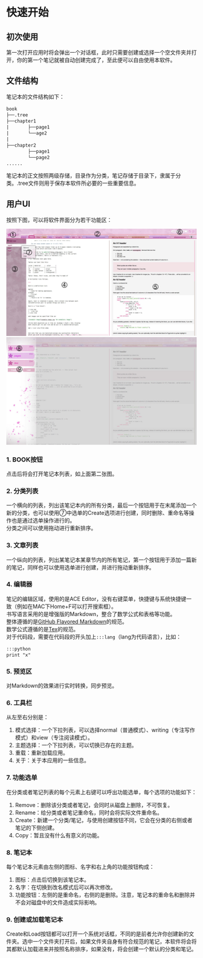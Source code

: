 # 快速开始

## 初次使用

第一次打开应用时将会弹出一个对话框，此时只需要创建或选择一个空文件夹并打开，你的第一个笔记就被自动创建完成了，至此便可以自由使用本软件。

## 文件结构

笔记本的文件结构如下：  

    book  
    ├──.tree
    ├──chapter1  
    |       ├──page1
    |       └──age2
    |
    ├──chapter2
            ├──page1
            └──page2
    ......

笔记本的正文按照两级存储，目录作为分类，笔记存储于目录下，隶属于分类。.tree文件则用于保存本软件所必要的一些重要信息。

## 用户UI

按照下图，可以将软件界面分为若干功能区：  

![preview-main-marked](../preview-main-marked.jpg)  
![preview-books-marked](../preview-books-marked.jpg)  

### 1. BOOK按钮

点击后将会打开笔记本列表，如上面第二张图。  

### 2. 分类列表

一个横向的列表，列出该笔记本内的所有分类，最后一个按钮用于在末尾添加一个新的分类，也可以使用⑦中选单的Create选项进行创建，同时删除、重命名等操作也是通过选单操作进行的。  
分类之间可以使用拖动进行重新排序。  

### 3. 文章列表

一个纵向的列表，列出某笔记本某章节内的所有笔记，第一个按钮用于添加一篇新的笔记，同样也可以使用选单进行创建，并进行拖动重新排序。

### 4. 编辑器

笔记的编辑区域，使用的是ACE Editor，没有右键菜单，快捷键与系统快捷键一致（例如在MAC下Home+F可以打开搜索框）。  
书写语言采用的是增强版的Markdown，整合了数学公式和表格等功能。  
整体遵循的是[GitHub Flavored Markdown](https://guides.github.com/features/mastering-markdown/)的规范。  
数学公式遵循的是[Tex](https://www.mathjax.org/)的规范。  
对于代码段，需要在代码段的开头加上`:::lang`（lang为代码语言），比如：  

    :::python
    print "x"
    
### 5. 预览区

对Markdown的效果进行实时转换，同步预览。  

### 6. 工具栏

从左至右分别是：  

1. 模式选择：一个下拉列表，可以选择normal（普通模式）、writing（专注写作模式）和view（专注阅读模式）。
2. 主题选择：一个下拉列表，可以切换已存在的主题。  
3. 重载：重新加载应用。
4. 关于：关于本应用的一些信息。

### 7. 功能选单

在分类或者笔记列表的每个元素上右键可以呼出功能选单，每个选项的功能如下：  

1. Remove：删除该分类或者笔记，会同时从磁盘上删除，不可恢复。
2. Rename：给分类或者笔记重命名，同时会将实际文件重命名。
3. Create：新建一个分类/笔记，与使用创建按钮不同，它会在分类的右侧或者笔记的下侧创建。
4. Copy：暂且没有什么有意义的功能。  

### 8. 笔记本

每个笔记本元素由左侧的图标、名字和右上角的功能按钮构成：  

1. 图标：点击后切换到该笔记本。
2. 名字：在切换到改名模式后可以再次修改。
3. 功能按钮：左侧的是重命名，右侧的是删除。注意，笔记本的重命名和删除并不会对磁盘中的文件造成实际影响。  

### 9. 创建或加载笔记本

Create和Load按钮都可以打开一个系统对话框，不同的是前者允许你创建新的文件夹。选中一个文件夹打开后，如果文件夹自身有符合规范的笔记，本软件将会将其都默认加载进来并按照名称排序，如果没有，将会创建一个默认的分类和笔记。